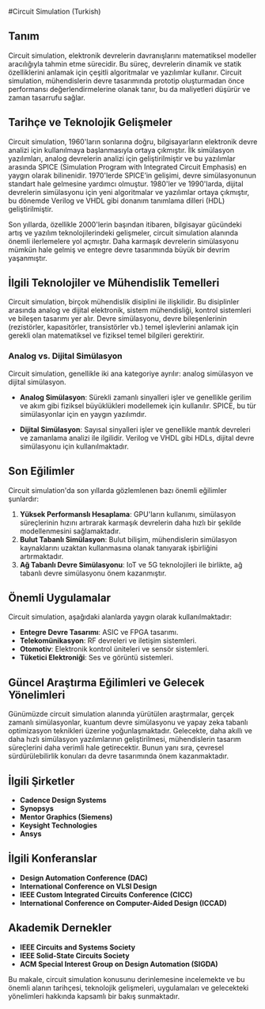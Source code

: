 #Circuit Simulation (Turkish)

## Tanım

Circuit simulation, elektronik devrelerin davranışlarını matematiksel modeller aracılığıyla tahmin etme sürecidir. Bu süreç, devrelerin dinamik ve statik özelliklerini anlamak için çeşitli algoritmalar ve yazılımlar kullanır. Circuit simulation, mühendislerin devre tasarımında prototip oluşturmadan önce performansı değerlendirmelerine olanak tanır, bu da maliyetleri düşürür ve zaman tasarrufu sağlar.

## Tarihçe ve Teknolojik Gelişmeler

Circuit simulation, 1960'ların sonlarına doğru, bilgisayarların elektronik devre analizi için kullanılmaya başlanmasıyla ortaya çıkmıştır. İlk simülasyon yazılımları, analog devrelerin analizi için geliştirilmiştir ve bu yazılımlar arasında SPICE (Simulation Program with Integrated Circuit Emphasis) en yaygın olarak bilinenidir. 1970'lerde SPICE’in gelişimi, devre simülasyonunun standart hale gelmesine yardımcı olmuştur. 1980'ler ve 1990'larda, dijital devrelerin simülasyonu için yeni algoritmalar ve yazılımlar ortaya çıkmıştır, bu dönemde Verilog ve VHDL gibi donanım tanımlama dilleri (HDL) geliştirilmiştir.

Son yıllarda, özellikle 2000'lerin başından itibaren, bilgisayar gücündeki artış ve yazılım teknolojilerindeki gelişmeler, circuit simulation alanında önemli ilerlemelere yol açmıştır. Daha karmaşık devrelerin simülasyonu mümkün hale gelmiş ve entegre devre tasarımında büyük bir devrim yaşanmıştır.

## İlgili Teknolojiler ve Mühendislik Temelleri

Circuit simulation, birçok mühendislik disiplini ile ilişkilidir. Bu disiplinler arasında analog ve dijital elektronik, sistem mühendisliği, kontrol sistemleri ve bileşen tasarımı yer alır. Devre simülasyonu, devre bileşenlerinin (rezistörler, kapasitörler, transistörler vb.) temel işlevlerini anlamak için gerekli olan matematiksel ve fiziksel temel bilgileri gerektirir.

### Analog vs. Dijital Simülasyon

Circuit simulation, genellikle iki ana kategoriye ayrılır: analog simülasyon ve dijital simülasyon. 

- **Analog Simülasyon**: Sürekli zamanlı sinyalleri işler ve genellikle gerilim ve akım gibi fiziksel büyüklükleri modellemek için kullanılır. SPICE, bu tür simülasyonlar için en yaygın yazılımdır.
  
- **Dijital Simülasyon**: Sayısal sinyalleri işler ve genellikle mantık devreleri ve zamanlama analizi ile ilgilidir. Verilog ve VHDL gibi HDLs, dijital devre simülasyonu için kullanılmaktadır.

## Son Eğilimler

Circuit simulation'da son yıllarda gözlemlenen bazı önemli eğilimler şunlardır:

1. **Yüksek Performanslı Hesaplama**: GPU'ların kullanımı, simülasyon süreçlerinin hızını artırarak karmaşık devrelerin daha hızlı bir şekilde modellenmesini sağlamaktadır.
2. **Bulut Tabanlı Simülasyon**: Bulut bilişim, mühendislerin simülasyon kaynaklarını uzaktan kullanmasına olanak tanıyarak işbirliğini artırmaktadır.
3. **Ağ Tabanlı Devre Simülasyonu**: IoT ve 5G teknolojileri ile birlikte, ağ tabanlı devre simülasyonu önem kazanmıştır.

## Önemli Uygulamalar

Circuit simulation, aşağıdaki alanlarda yaygın olarak kullanılmaktadır:

- **Entegre Devre Tasarımı**: ASIC ve FPGA tasarımı.
- **Telekomünikasyon**: RF devreleri ve iletişim sistemleri.
- **Otomotiv**: Elektronik kontrol üniteleri ve sensör sistemleri.
- **Tüketici Elektroniği**: Ses ve görüntü sistemleri.

## Güncel Araştırma Eğilimleri ve Gelecek Yönelimleri

Günümüzde circuit simulation alanında yürütülen araştırmalar, gerçek zamanlı simülasyonlar, kuantum devre simülasyonu ve yapay zeka tabanlı optimizasyon teknikleri üzerine yoğunlaşmaktadır. Gelecekte, daha akıllı ve daha hızlı simülasyon yazılımlarının geliştirilmesi, mühendislerin tasarım süreçlerini daha verimli hale getirecektir. Bunun yanı sıra, çevresel sürdürülebilirlik konuları da devre tasarımında önem kazanmaktadır.

## İlgili Şirketler

- **Cadence Design Systems**
- **Synopsys**
- **Mentor Graphics (Siemens)**
- **Keysight Technologies**
- **Ansys**

## İlgili Konferanslar

- **Design Automation Conference (DAC)**
- **International Conference on VLSI Design**
- **IEEE Custom Integrated Circuits Conference (CICC)**
- **International Conference on Computer-Aided Design (ICCAD)**

## Akademik Dernekler

- **IEEE Circuits and Systems Society**
- **IEEE Solid-State Circuits Society**
- **ACM Special Interest Group on Design Automation (SIGDA)**

Bu makale, circuit simulation konusunu derinlemesine incelemekte ve bu önemli alanın tarihçesi, teknolojik gelişmeleri, uygulamaları ve gelecekteki yönelimleri hakkında kapsamlı bir bakış sunmaktadır.
